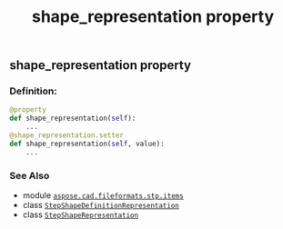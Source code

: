 ﻿---
title: shape_representation property
second_title: Aspose.CAD for Python via .NET API References
description: 
type: docs
weight: 70
url: /python-net/aspose.cad.fileformats.stp.items/stepshapedefinitionrepresentation/shape_representation/
is_root: false
---

## shape_representation property

### Definition:
```python
@property
def shape_representation(self):
    ...
@shape_representation.setter
def shape_representation(self, value):
    ...
```

### See Also
* module [`aspose.cad.fileformats.stp.items`](../../)
* class [`StepShapeDefinitionRepresentation`](/cad/python-net/aspose.cad.fileformats.stp.items/stepshapedefinitionrepresentation)
* class [`StepShapeRepresentation`](/cad/python-net/aspose.cad.fileformats.stp.items/stepshaperepresentation)
